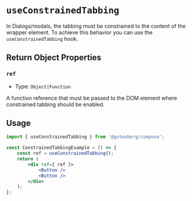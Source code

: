 # `useConstrainedTabbing`

In Dialogs/modals, the tabbing must be constrained to the content of the wrapper element. To achieve this behavior you can use the `useConstrainedTabbing` hook.

## Return Object Properties

### `ref`

-   Type: `Object|Function`

A function reference that must be passed to the DOM element where constrained tabbing should be enabled.

## Usage

```jsx
import { useConstrainedTabbing } from '@gutenberg/compose';

const ConstrainedTabbingExample = () => {
	const ref = useConstrainedTabbing();
	return (
		<div ref={ ref }>
			<Button />
			<Button />
		</div>
	);
};
```
